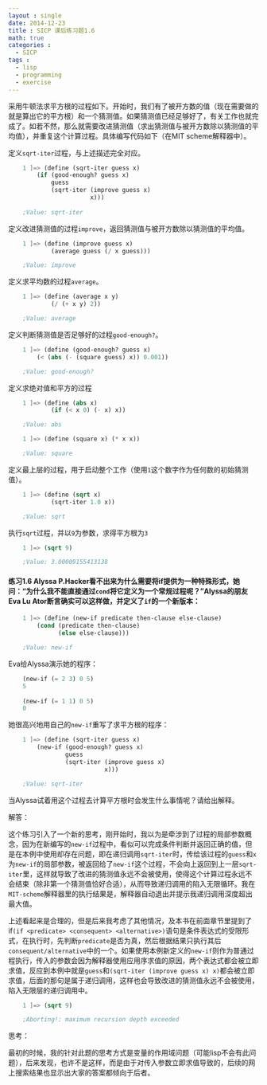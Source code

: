 ```yaml
---
layout : single
date: 2014-12-23
title : SICP 课后练习题1.6
math: true
categories : 
  - SICP
tags : 
  - lisp
  - programming
  - exercise
---
```


采用牛顿法求平方根的过程如下。开始时，我们有了被开方数的值（现在需要做的就是算出它的平方根）和一个猜测值。如果猜测值已经足够好了，有关工作也就完成了。如若不然，那么就需要改进猜测值（求出猜测值与被开方数除以猜测值的平均值），并重复这个计算过程。具体编写代码如下（在MIT scheme解释器中）。

定义`sqrt-iter`过程，与上述描述完全对应。
```scheme
    1 ]=> (define (sqrt-iter guess x)
        (if (good-enough? guess x)
            guess
            (sqrt-iter (improve guess x)
                       x)))
                       
    ;Value: sqrt-iter
```    
定义改进猜测值的过程`improve`，返回猜测值与被开方数除以猜测值的平均值。
```scheme
    1 ]=> (define (improve guess x)
            (average guess (/ x guess)))

    ;Value: improve
```    
定义求平均数的过程`average`。
```scheme
    1 ]=> (define (average x y)
            (/ (+ x y) 2))

    ;Value: average
```
定义判断猜测值是否足够好的过程`good-enough?`。
```scheme
    1 ]=> (define (good-enough? guess x)
        (< (abs (- (square guess) x)) 0.001))

    ;Value: good-enough?
```    
定义求绝对值和平方的过程
```scheme
    1 ]=> (define (abs x)
            (if (< x 0) (- x) x))

    ;Value: abs

    1 ]=> (define (square x) (* x x))

    ;Value: square
```
定义最上层的过程，用于启动整个工作（使用`1`这个数字作为任何数的初始猜测值）。
```scheme
    1 ]=> (define (sqrt x)
            (sqrt-iter 1.0 x))

    ;Value: sqrt
```
执行`sqrt`过程，并以`9`为参数，求得平方根为`3`
```scheme
    1 ]=> (sqrt 9)

    ;Value: 3.00009155413138
```

#### 练习1.6    Alyssa P.Hacker看不出来为什么需要将if提供为一种特殊形式，她问：“为什么我不能直接通过`cond`将它定义为一个常规过程呢？”Alyssa的朋友Eva Lu Ator断言确实可以这样做，并定义了`if`的一个新版本：
```scheme
    1 ]=> (define (new-if predicate then-clause else-clause)
        (cond (predicate then-clause)
              (else else-clause)))

    ;Value: new-if
```
Eva给Alyssa演示她的程序：
```scheme   
    (new-if (= 2 3) 0 5)
    5
    
    (new-if (= 1 1) 0 5)
    0
```    
她很高兴地用自己的`new-if`重写了求平方根的程序：
```scheme
    1 ]=> (define (sqrt-iter guess x)
        (new-if (good-enough? guess x)
                guess
                (sqrt-iter (improve guess x)
                           x)))

    ;Value: sqrt-iter
```    
当Alyssa试着用这个过程去计算平方根时会发生什么事情呢？请给出解释。

解答：

这个练习引入了一个新的思考，刚开始时，我以为是牵涉到了过程的局部参数概念，因为在新编写的`new-if`过程中，看似可以完成条件判断并返回正确的值，但是在本例中使用却存在问题，即在递归调用`sqrt-iter`时，传给该过程的`guess`和`x`为`new-if`的局部参数，被返回给了`new-if`这个过程，不会向上返回到上一层`sqrt-iter`里，这样就导致了改进的猜测值永远不会被使用，使得这个计算过程永远不会结束（除非第一个猜测值恰好合适），从而导致递归调用的陷入无限循环。我在`MIT-scheme`解释器里的执行结果是，解释器自动退出并提示我递归调用深度超出最大值。

上述看起来是合理的，但是后来我考虑了其他情况，及本书在前面章节里提到了if`(if <predicate> <consequent> <alternative>)`语句是条件表达式的受限形式，在执行时，先判断`predicate`是否为真，然后根据结果只执行其后`consequent/alternative`中的一个。如果使用本例新定义的`new-if`则作为普通过程执行，传入的参数会因为解释器使用应用序求值的原因，两个表达式都会被立即求值，反应到本例中就是`guess`和`(sqrt-iter (improve guess x) x)`都会被立即求值，后面的那句是属于递归调用，这样也会导致改进的猜测值永远不会被使用，陷入无限层的递归调用中。
```scheme    
    1 ]=> (sqrt 9)

    ;Aborting!: maximum recursion depth exceeded
```
思考：

最初的时候，我的针对此题的思考方式是变量的作用域问题（可能lisp不会有此问题），后来发现，也许不是这样，而是由于对传入参数立即求值导致的，后续的网上搜索结果也显示出大家的答案都倾向于后者。